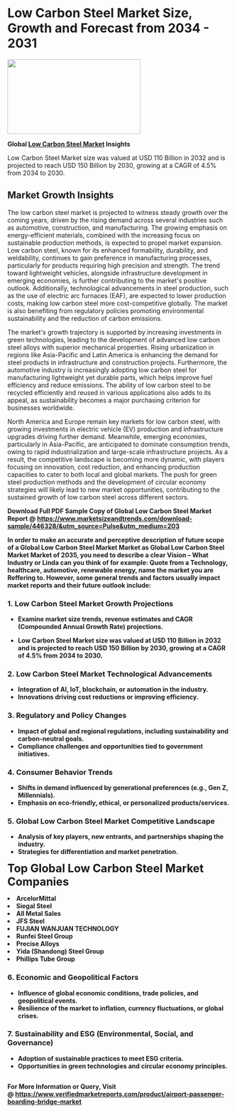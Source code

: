 <H1>Low Carbon Steel Market Size, Growth and Forecast from 2034 - 2031</H1><img class="aligncenter size-medium wp-image-584254" src="https://thirdeyenews.in/wp-content/uploads/2034/09/Global-Market-Research-300x168.jpeg" alt="" width="300" height="168" /><p><strong>Global&nbsp;<a href="https://www.marketsizeandtrends.com/download-sample/446328/&amp;utm_source=Pulse&amp;utm_medium=203">Low Carbon Steel Market</a> Insights</strong></p><p>Low Carbon Steel Market size was valued at USD 110 Billion in 2032 and is projected to reach USD 150 Billion by 2030, growing at a CAGR of 4.5% from 2034 to 2030.</p><p><h2>Market Growth Insights</h2> <p>The low carbon steel market is projected to witness steady growth over the coming years, driven by the rising demand across several industries such as automotive, construction, and manufacturing. The growing emphasis on energy-efficient materials, combined with the increasing focus on sustainable production methods, is expected to propel market expansion. Low carbon steel, known for its enhanced formability, durability, and weldability, continues to gain preference in manufacturing processes, particularly for products requiring high precision and strength. The trend toward lightweight vehicles, alongside infrastructure development in emerging economies, is further contributing to the market's positive outlook. Additionally, technological advancements in steel production, such as the use of electric arc furnaces (EAF), are expected to lower production costs, making low carbon steel more cost-competitive globally. The market is also benefiting from regulatory policies promoting environmental sustainability and the reduction of carbon emissions.</p> <p><strong></strong></p> <p>The market's growth trajectory is supported by increasing investments in green technologies, leading to the development of advanced low carbon steel alloys with superior mechanical properties. Rising urbanization in regions like Asia-Pacific and Latin America is enhancing the demand for steel products in infrastructure and construction projects. Furthermore, the automotive industry is increasingly adopting low carbon steel for manufacturing lightweight yet durable parts, which helps improve fuel efficiency and reduce emissions. The ability of low carbon steel to be recycled efficiently and reused in various applications also adds to its appeal, as sustainability becomes a major purchasing criterion for businesses worldwide.</p> <p>North America and Europe remain key markets for low carbon steel, with growing investments in electric vehicle (EV) production and infrastructure upgrades driving further demand. Meanwhile, emerging economies, particularly in Asia-Pacific, are anticipated to dominate consumption trends, owing to rapid industrialization and large-scale infrastructure projects. As a result, the competitive landscape is becoming more dynamic, with players focusing on innovation, cost reduction, and enhancing production capacities to cater to both local and global markets. The push for green steel production methods and the development of circular economy strategies will likely lead to new market opportunities, contributing to the sustained growth of low carbon steel across different sectors.</p> <p><strong></p><p><span class=""><strong>Download Full PDF Sample Copy of Global Low Carbon Steel Market Report</strong> @ <a href="https://www.marketsizeandtrends.com/download-sample/446328/&amp;utm_source=Pulse&amp;utm_medium=203" target="_blank">https://www.marketsizeandtrends.com/download-sample/446328/&amp;utm_source=Pulse&amp;utm_medium=203</a></span></p><p>In order to make an accurate and perceptive description of future scope of a Global&nbsp;Low Carbon Steel Market Market as Global&nbsp;Low Carbon Steel Market Market of 2035, you need to describe a clear Vision &ndash; What Industry or Linda can you think of for example: Quote from a Technology, healthcare, automotive, renewable energy, name the market you are Reffering to. However, some general trends and factors usually impact market reports and their future outlook include:</p><h3>1.&nbsp;<strong>Low Carbon Steel Market Growth Projections</strong></h3><ul><li>Examine market size trends, revenue estimates and CAGR (Compounded Annual Growth Rate) projections.</li><li><p>Low Carbon Steel Market size was valued at USD 110 Billion in 2032 and is projected to reach USD 150 Billion by 2030, growing at a CAGR of 4.5% from 2034 to 2030.</p></li></ul><h3>2.&nbsp;<strong>Low Carbon Steel Market Technological Advancements</strong></h3><ul><li>Integration of AI, IoT, blockchain, or automation in the industry.</li><li>Innovations driving cost reductions or improving efficiency.</li></ul><h3>3.&nbsp;<strong>Regulatory and Policy Changes</strong></h3><ul><li>Impact of global and regional regulations, including sustainability and carbon-neutral goals.</li><li>Compliance challenges and opportunities tied to government initiatives.</li></ul><h3>4.&nbsp;<strong>Consumer Behavior Trends</strong></h3><ul><li>Shifts in demand influenced by generational preferences (e.g., Gen Z, Millennials).</li><li>Emphasis on eco-friendly, ethical, or personalized products/services.</li></ul><h3>5.&nbsp;<strong>Global Low Carbon Steel Market Competitive Landscape</strong></h3><ul><li>Analysis of key players, new entrants, and partnerships shaping the industry.</li><li>Strategies for differentiation and market penetration.</li></ul><p data-pm-slice="1 1 []"><span style="color: inherit; font-family: inherit; font-size: 25px;">Top Global Low Carbon Steel Market Companies</span></p><div class="" data-test-id=""><p><li>ArcelorMittal</li><li> Siegal Steel</li><li> All Metal Sales</li><li> JFS Steel</li><li> FUJIAN WANJUAN TECHNOLOGY</li><li> Runfei Steel Group</li><li> Precise Alloys</li><li> Yida (Shandong) Steel Group</li><li> Phillips Tube Group</li></p></div><h3>6.&nbsp;<strong>Economic and Geopolitical Factors</strong></h3><ul><li>Influence of global economic conditions, trade policies, and geopolitical events.</li><li>Resilience of the market to inflation, currency fluctuations, or global crises.</li></ul><h3>7.&nbsp;<strong>Sustainability and ESG (Environmental, Social, and Governance)</strong></h3><ul><li>Adoption of sustainable practices to meet ESG criteria.</li><li>Opportunities in green technologies and circular economy principles.</li></ul><h2><strong style="font-size: 14px;">For More Information or Query, Visit @&nbsp;</strong><a style="background-color: #ffffff; font-size: 14px;" href="https://www.marketsizeandtrends.com/report/low-carbon-steel-market/" target="_blank">https://www.verifiedmarketreports.com/product/airport-passenger-boarding-bridge-market</a></h2>

